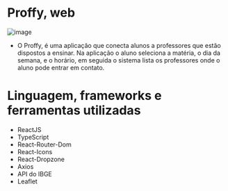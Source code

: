 # Proffy, web

![image](https://user-images.githubusercontent.com/59968647/89814605-bf65b300-db19-11ea-85b5-546fc1837d60.png)

- O Proffy, é uma aplicação que conecta alunos a professores que estão dispostos a ensinar. Na aplicação o aluno seleciona a matéria, o dia da semana, e o horário, em seguida o sistema lista os professores onde o aluno pode entrar em contato.
# Linguagem, frameworks e ferramentas utilizadas

- ReactJS
- TypeScript
- React-Router-Dom
- React-Icons
- React-Dropzone
- Axios
- API do IBGE
- Leaflet

